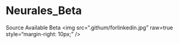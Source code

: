 # Neurales_Beta
Source Available Beta
<img
src=“.githum/forlinkedin.jpg”
raw=true
style=“margin-right: 10px;”
/>
